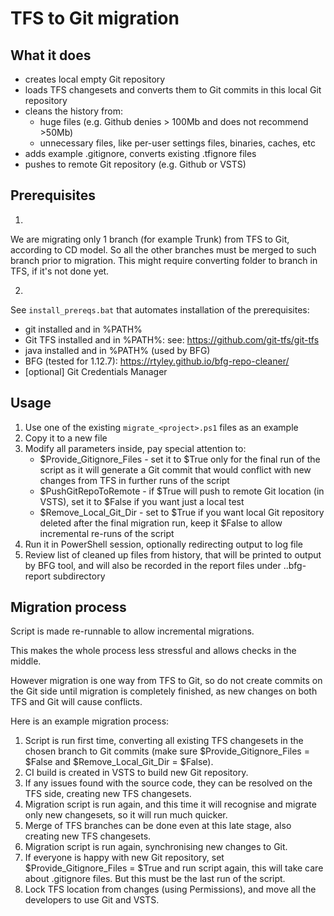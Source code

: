 # TFS to Git migration

## What it does
- creates local empty Git repository
- loads TFS changesets and converts them to Git commits in this local Git repository 
- cleans the history from:
  - huge files (e.g. Github denies > 100Mb and does not recommend >50Mb)
  - unnecessary files, like per-user settings files, binaries, caches, etc
- adds example .gitignore, converts existing .tfignore files
- pushes to remote Git repository (e.g. Github or VSTS)

## Prerequisites
1.
We are migrating only 1 branch (for example Trunk) from TFS to Git, according to CD model.
So all the other branches must be merged to such branch prior to migration.
This might require converting folder to branch in TFS, if it's not done yet.

2.
See `install_prereqs.bat` that automates installation of the prerequisites:
- git installed and in %PATH%
- Git TFS installed and in %PATH%: see: https://github.com/git-tfs/git-tfs
- java installed and in %PATH% (used by BFG)
- BFG (tested for 1.12.7): https://rtyley.github.io/bfg-repo-cleaner/
- [optional] Git Credentials Manager


## Usage
1. Use one of the existing `migrate_<project>.ps1` files as an example
2. Copy it to a new file
3. Modify all parameters inside, pay special attention to:
    - $Provide_Gitignore_Files - set it to $True only for the final run of the script as it will generate a Git commit that would conflict with new changes from TFS in further runs of the script
    - $PushGitRepoToRemote - if $True will push to remote Git location (in VSTS), set it to $False if you want just a local test
    - $Remove_Local_Git_Dir - set to $True if you want local Git repository deleted after the final migration run, keep it $False to allow incremental re-runs of the script
4. Run it in PowerShell session, optionally redirecting output to log file
5. Review list of cleaned up files from history, that will be printed to output by BFG tool, and will also be recorded in the report files under ..bfg-report subdirectory

## Migration process
Script is made re-runnable to allow incremental migrations.

This makes the whole process less stressful and allows checks in the middle.

However migration is one way from TFS to Git, so do not create commits on the Git side until migration is completely finished, as new changes on both TFS and Git will cause conflicts.

Here is an example migration process:
1. Script is run first time, converting all existing TFS changesets in the chosen branch to Git commits (make sure $Provide_Gitignore_Files = $False and $Remove_Local_Git_Dir = $False).
2. CI build is created in VSTS to build new Git repository.
3. If any issues found with the source code, they can be resolved on the TFS side, creating new TFS changesets.
4. Migration script is run again, and this time it will recognise and migrate only new changesets, so it will run much quicker. 
5. Merge of TFS branches can be done even at this late stage, also creating new TFS changesets.
6. Migration script is run again, synchronising new changes to Git.
7. If everyone is happy with new Git repository, set $Provide_Gitignore_Files = $True and run script again, this will take care about .gitignore files. But this must be the last run of the script.
8. Lock TFS location from changes (using Permissions), and move all the developers to use Git and VSTS.